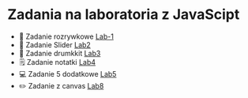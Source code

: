 # Zadania na laboratoria z JavaScipt

- 🎉 Zadanie rozrywkowe [Lab-1](lab1)
- 🥀 Zadanie Slider [Lab2](lab2)
- 🥁 Zadanie drumkkit [Lab3](lab3)
- 🗒️ Zadanie notatki [Lab4](lab4)
- 💻 Zadanie 5 dodatkowe [Lab5](lab5)
- ✏️ Zadanie z canvas [Lab8](lab8) 
